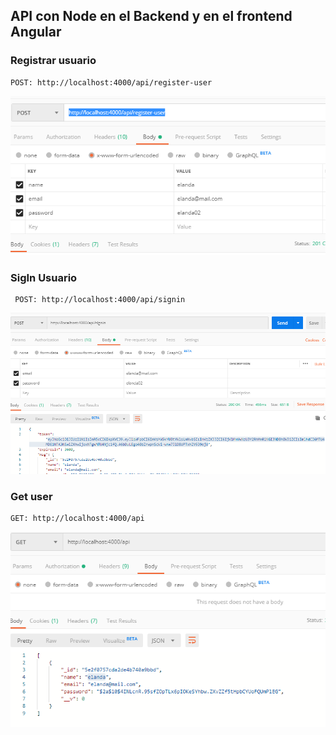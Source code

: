 ## API con Node en el Backend y en el frontend Angular

### Registrar usuario
    POST: http://localhost:4000/api/register-user

![Registrar Usuario](./assets/Captura_1.png)

### SigIn Usuario
     POST: http://localhost:4000/api/signin
![SigIn Usuario](./assets/Captura_2.png)

### Get user
    GET: http://localhost:4000/api
![Get Usuario](./assets/Captura_3.png)
